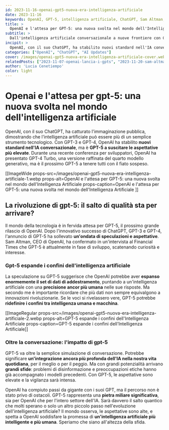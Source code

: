 ```yaml
---
id: 2023-11-16-openai-gpt5-nuova-era-intelligenza-artificiale
date: 2023-11-16
keywords: OpenAI, GPT-5, intelligenza artificiale, ChatGPT, Sam Altman, GPT-4
title: > 
  OpenAI e l'attesa per GPT-5: una nuova svolta nel mondo dell'Intelligenza Artificiale
subtitle: >
  Dall'intelligenza artificiale conversazionale a nuove frontiere con GPT-5.
incipit: >
  OpenAI, con il suo ChatGPT, ha stabilito nuovi standard nell'IA conversazionale rendendolo molto più di uno strumento, ma è GPT-5 a suscitare le aspettative più elevate. 
categories: ["OpenAI", "ChatGPT", "AI Updates"]
cover: /images/openai-gpt5-nuova-era-intelligenza-artificiale-cover.webp
relatedPosts: ["2023-11-07-openai-lancia-i-gpts", "2023-11-20-sam-altman-greg-brockman-entrano-in-microsoft-openai"]
author: 'Lucia Cenetiempo'
color: light
---
```


# Openai e l'attesa per gpt-5: una nuova svolta nel mondo dell'intelligenza artificiale

OpenAI, con il suo ChatGPT, ha catturato l'immaginazione pubblica, dimostrando che l'intelligenza artificiale può essere più di un semplice strumento tecnologico. Con GPT-3 e GPT-4, OpenAI ha stabilito **nuovi standard nell'IA conversazionale**, ma è **GPT-5 a suscitare le aspettative più elevate**. Durante una recente conferenza per sviluppatori, OpenAI ha presentato GPT-4 Turbo, una versione raffinata del quarto modello generativo, ma è il prossimo GPT-5 a tenere tutti con il fiato sospeso.

[[ImageWide props-src=/images/openai-gpt5-nuova-era-intelligenza-artificiale-1.webp props-alt=OpenAI e l'attesa per GPT-5: una nuova svolta nel mondo dell'Intelligenza Artificiale props-caption=OpenAI e l'attesa per GPT-5: una nuova svolta nel mondo dell'Intelligenza Artificiale ]]

## La rivoluzione di gpt-5: il salto di qualità sta per arrivare?

Il mondo della tecnologia è in fervida attesa per GPT-5, il prossimo grande rilascio di OpenAI. Dopo l'innovativo successo di ChatGPT, GPT-3 e GPT-4, l'annuncio di GPT-5 ha sollevato **un'ondata di speculazioni e aspettative**. Sam Altman, CEO di OpenAI, ha confermato in un'intervista al Financial Times che GPT-5 è attualmente in fase di sviluppo, scatenando curiosità e interesse.

### Gpt-5 espande i confini dell'intelligenza artificiale

La speculazione su GPT-5 suggerisce che OpenAI potrebbe aver **espanso enormemente il set di dati di addestramento**, puntando a un'intelligenza artificiale con una **precisione ancor più umana** nelle sue risposte. Ma secondo me è importante ricordare che più dati non sempre equivalgono a innovazioni rivoluzionarie. Se le voci si rivelassero vere, GPT-5 potrebbe **ridefinire i confini tra intelligenza umana e macchina**.

[[ImageRegular props-src=/images/openai-gpt5-nuova-era-intelligenza-artificiale-2.webp props-alt=GPT-5 espande i confini dell'Intelligenza Artificiale props-caption=GPT-5 espande i confini dell'Intelligenza Artificiale]]

### Oltre la conversazione: l'impatto di gpt-5

GPT-5 va oltre la semplice simulazione di conversazione. Potrebbe significare **un'integrazione ancora più profonda dell'IA nella nostra vita quotidiana**, per il meglio o per il peggio. Ma con grandi potenzialità arrivano **grandi sfide**: problemi di disinformazione e preoccupazioni etiche hanno già accompagnato i modelli precedenti. Con GPT-5, le aspettative sono elevate e la vigilanza sarà intensa.

OpenAI ha compiuto passi da gigante con i suoi GPT, ma il percorso non è stato privo di ostacoli. GPT-5 rappresenta una **pietra miliare significativa**, sia per OpenAI che per l'intero settore dell'IA. Sarà davvero il salto quantico che molti sperano o solo un altro piccolo passo nell'evoluzione dell'intelligenza artificiale? Il mondo osserva, le aspettative sono alte, e spetta a OpenAI soddisfare la promessa di **un'intelligenza artificiale più intelligente e più umana**. Speriamo che siano all'altezza della sfida.